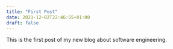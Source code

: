 ```yaml
---
title: "First Post"
date: 2021-12-02T22:46:55+01:00
draft: false
---
```


This is the first post of my new blog about software engineering.
